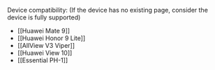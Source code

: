 Device compatibility: (If the device has no existing page, consider the device is fully supported)

* [[Huawei Mate 9]]
* [[Huawei Honor 9 Lite]]
* [[AllView V3 Viper]]
* [[Huawei View 10]]
* [[Essential PH-1]]